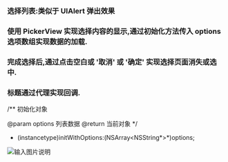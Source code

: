 ### 选择列表:类似于 UIAlert 弹出效果
### 使用 PickerView 实现选择内容的显示,通过初始化方法传入 options 选项数组实现数据的加载.
### 完成选择后,通过点击空白或 '取消' 或 '确定' 实现选择页面消失或选中.
### 标题通过代理实现回调.

/**
 初始化对象

 @param options 列表数据
 @return 当前对象
 */
- (instancetype)initWithOptions:(NSArray<NSString*>*)options;



![输入图片说明](http://git.oschina.net/uploads/images/2017/0223/143037_341377cb_764944.png "在这里输入图片标题")